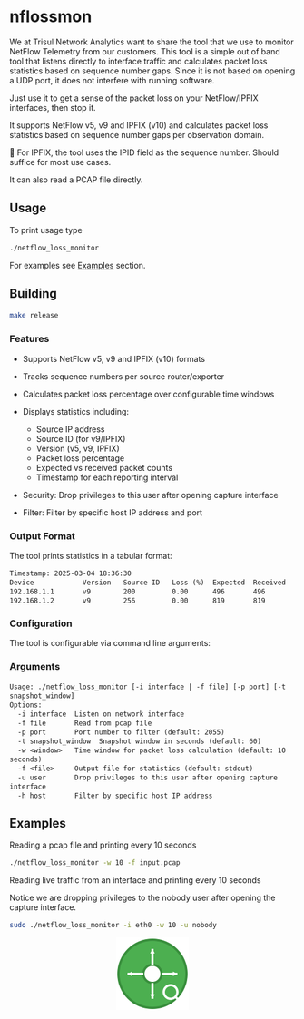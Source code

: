 # nflossmon

We at Trisul Network Analytics want to share the tool that we use to monitor NetFlow Telemetry from our customers. This tool is a simple out of band tool that listens directly to interface traffic and calculates packet loss statistics based on sequence number gaps. Since it is not based on opening a UDP port, it does not interfere with running software. 

Just use it to get a sense of the packet loss on your NetFlow/IPFIX interfaces, then stop it. 


It supports NetFlow v5, v9 and IPFIX (v10)  and calculates packet loss statistics based on sequence number gaps per observation domain. 

:pushpin:  For IPFIX, the tool uses the IPID field as the sequence number. Should suffice for most use cases. 

It can also read a PCAP file directly. 


## Usage

To print usage type 

```bash
./netflow_loss_monitor 
```
For examples see [Examples](#examples) section.

## Building

```bash
make release
```

### Features

- Supports NetFlow v5, v9 and IPFIX (v10) formats
- Tracks sequence numbers per source router/exporter
- Calculates packet loss percentage over configurable time windows
- Displays statistics including:
  - Source IP address
  - Source ID (for v9/IPFIX)
  - Version (v5, v9, IPFIX)
  - Packet loss percentage
  - Expected vs received packet counts
  - Timestamp for each reporting interval

 - Security: Drop privileges to this user after opening capture interface
 - Filter: Filter by specific host IP address and port

### Output Format

The tool prints statistics in a tabular format:

```
Timestamp: 2025-03-04 18:36:30
Device            Version   Source ID   Loss (%)  Expected  Received  
192.168.1.1       v9        200         0.00      496       496       
192.168.1.2       v9        256         0.00      819       819       

```

### Configuration

The tool is configurable via command line arguments:


### Arguments

```
Usage: ./netflow_loss_monitor [-i interface | -f file] [-p port] [-t snapshot_window]
Options:
  -i interface  Listen on network interface
  -f file       Read from pcap file
  -p port       Port number to filter (default: 2055)
  -t snapshot_window  Snapshot window in seconds (default: 60)
  -w <window>   Time window for packet loss calculation (default: 10 seconds)
  -f <file>     Output file for statistics (default: stdout)
  -u user       Drop privileges to this user after opening capture interface
  -h host       Filter by specific host IP address
```

## Examples

Reading a pcap file and printing every 10 seconds

```bash
./netflow_loss_monitor -w 10 -f input.pcap
```

Reading live traffic from an interface and printing every 10 seconds

Notice we are dropping privileges to the nobody user after opening the capture interface.

```bash
sudo ./netflow_loss_monitor -i eth0 -w 10 -u nobody
```

<p align="center">
  <img src="icon.svg" width="128" height="128" alt="NetFlow Loss Monitor Icon">
</p>

